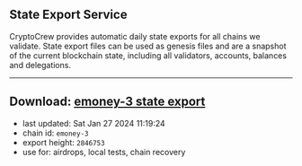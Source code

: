 ## State Export Service
CryptoCrew provides automatic daily state exports for all chains we validate. State export files can be used as genesis files and are a snapshot of the current blockchain state, including all validators, accounts, balances and delegations.

---
**Download: [emoney-3 state export](https://dl.ccvalidators.com/SERVICE/emoney/emoney-3_export_2846753.json)**
---

- last updated: Sat Jan 27 2024 11:19:24
- chain id: `emoney-3`
- export height: `2846753`
- use for: airdrops, local tests, chain recovery
